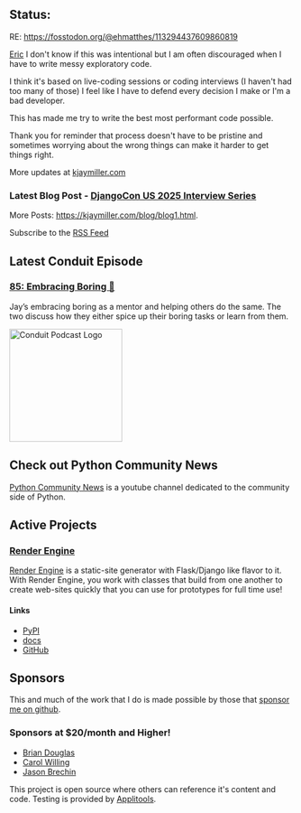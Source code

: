 ## Status:
<p>RE: <a href="https://fosstodon.org/@ehmatthes/113294437609860819">https://fosstodon.org/@ehmatthes/113294437609860819</a></p>

<p><a href="https://mastodon.social/@ehmatthes@fosstodon.org">Eric</a> I don't know if this was intentional but I am often discouraged when I have to write messy exploratory code.</p>

<p>I think it's based on live-coding sessions or coding interviews (I haven't had too many of those) I feel like I have to defend every decision I make or I'm a bad developer.</p>

<p>This has made me try to write the best most performant code possible.</p>

<p>Thank you for reminder that process doesn't have to be pristine and sometimes worrying about the wrong things can make it harder to get things right.</p>

More updates at [kjaymiller.com](https://kjaymiller.com/microblog/microblog)

### Latest Blog Post - [DjangoCon US 2025 Interview Series](https://kjaymiller.com/blog/djangocon-us-2025-interview-series.html)

More Posts: <https://kjaymiller.com/blog/blog1.html>.

Subscribe to the [RSS Feed](https://kjaymiller.com/allposts.rss)


## Latest Conduit Episode
### [85: Embracing Boring 🥱](http://relay.fm/conduit/85)
Jay’s embracing boring as a mentor and helping others do the same. The two discuss how they either spice up their boring tasks or learn from them.

<img src="https://kjaymiller.s3-us-west-2.amazonaws.com/images/conduit_artwork.png" height="200" width="200" alt="Conduit Podcast Logo"/>

## Check out Python Community News
[Python Community News](https://youtube.com/@pycommunitynews) is a youtube channel dedicated to the community side of Python.

## Active Projects

### [Render Engine]
[Render Engine] is a static-site generator with Flask/Django like flavor to it.
With Render Engine, you work with classes that build from one another to create
web-sites quickly that you can use for prototypes for full time use!

#### Links
- [PyPI](https://pypi.org/project/render-engine)
- [docs](https://render-engine.readthedocs.io)
- [GitHub](https://github.com/kjaymiller/render_engine)

## Sponsors
This and much of the work that I do is made possible by those that [sponsor me
on github](https://github.com/sponsors/kjaymiller).

### Sponsors at $20/month and Higher!
- [Brian Douglas](https://github.com/bdougie)
- [Carol Willing](https://github.com/willingc)
- [Jason Brechin](https://github.com/brechin)


This project is open source where others can reference it's content and code. Testing is provided by [Applitools](https://www.applitools.com/).


[Render Engine]: https://render-engine.readthedocs.io